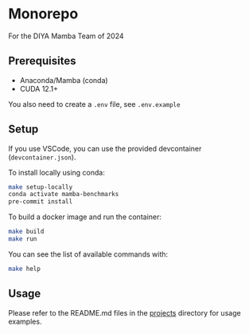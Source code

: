 # Monorepo

For the DIYA Mamba Team of 2024

## Prerequisites

- Anaconda/Mamba (conda)
- CUDA 12.1+

You also need to create a `.env` file, see `.env.example`

## Setup

If you use VSCode, you can use the provided devcontainer (`devcontainer.json`).

To install locally using conda:

```bash
make setup-locally
conda activate mamba-benchmarks
pre-commit install
```

To build a docker image and run the container:

```bash
make build
make run
```

You can see the list of available commands with:

```bash
make help
```

## Usage

Please refer to the README.md files in the [projects](projects) directory for usage examples.
